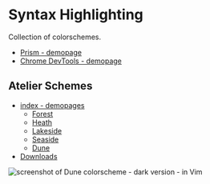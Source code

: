 Syntax Highlighting
===================

Collection of colorschemes.

* [Prism - demopage](http://atelierbram.github.io/syntax-highlighting/prism)
* [Chrome DevTools - demopage](http://atelierbram.github.io/syntax-highlighting/chrome-devtools)

## Atelier Schemes
* [index - demopages](http://atelierbram.github.io/syntax-highlighting/atelier-schemes/)
    * [Forest](http://atelierbram.github.io/syntax-highlighting/atelier-schemes/forest)
    * [Heath](http://atelierbram.github.io/syntax-highlighting/atelier-schemes/heath)
    * [Lakeside](http://atelierbram.github.io/syntax-highlighting/atelier-schemes/lakeside)
    * [Seaside](http://atelierbram.github.io/syntax-highlighting/atelier-schemes/seaside)
    * [Dune](http://atelierbram.github.io/syntax-highlighting/atelier-schemes/dune)
* [Downloads](https://github.com/atelierbram/syntax-highlighting/tree/master/atelier-schemes/output)

![screenshot of Dune colorscheme - dark version - in Vim](http://atelierbram.github.io/syntax-highlighting/assets/img/dune-dark_vim_640x480.png)


